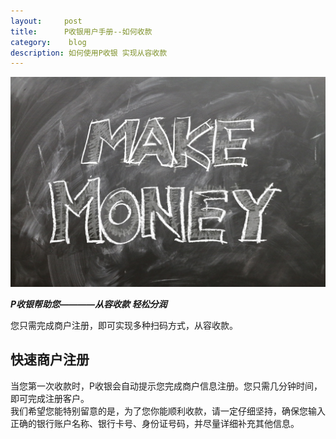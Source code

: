 ```yaml
---
layout:     post
title:      P收银用户手册--如何收款
category:    blog
description: 如何使用P收银 实现从容收款
---
```

![MakeMoney](/images/Makemoney.jpg)

***P收银帮助您————从容收款 轻松分润***

您只需完成商户注册，即可实现多种扫码方式，从容收款。 

## 快速商户注册  
当您第一次收款时，P收银会自动提示您完成商户信息注册。您只需几分钟时间，即可完成注册客户。  
我们希望您能特别留意的是，为了您你能顺利收款，请一定仔细坚持，确保您输入正确的银行账户名称、银行卡号、身份证号码，并尽量详细补充其他信息。  

